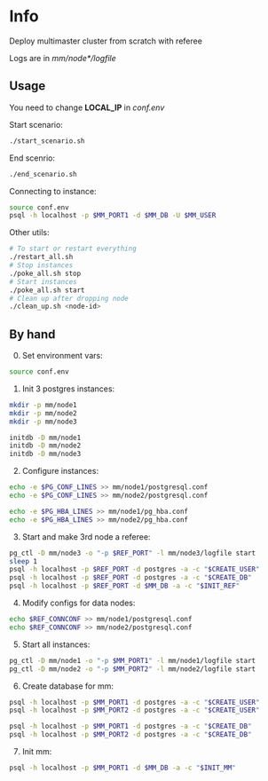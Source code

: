 # Info
Deploy multimaster cluster from scratch with referee

Logs are in _mm/node*/logfile_

## Usage
You need to change **LOCAL_IP** in _conf.env_

Start scenario:
```bash
./start_scenario.sh
```

End scenrio:
```bash
./end_scenario.sh
```

Connecting to instance:
```bash
source conf.env
psql -h localhost -p $MM_PORT1 -d $MM_DB -U $MM_USER
```

Other utils:

```bash
# To start or restart everything
./restart_all.sh
# Stop instances
./poke_all.sh stop
# Start instances
./poke_all.sh start
# Clean up after dropping node
./clean_up.sh <node-id>
```

## By hand

0. Set environment vars:
```bash
source conf.env
```

1. Init 3 postgres instances:
```bash
mkdir -p mm/node1
mkdir -p mm/node2
mkdir -p mm/node3

initdb -D mm/node1
initdb -D mm/node2
initdb -D mm/node3
```

2. Configure instances:
```bash
echo -e $PG_CONF_LINES >> mm/node1/postgresql.conf
echo -e $PG_CONF_LINES >> mm/node2/postgresql.conf

echo -e $PG_HBA_LINES >> mm/node1/pg_hba.conf
echo -e $PG_HBA_LINES >> mm/node2/pg_hba.conf
```

3. Start and make 3rd node a referee:
```bash
pg_ctl -D mm/node3 -o "-p $REF_PORT" -l mm/node3/logfile start
sleep 1
psql -h localhost -p $REF_PORT -d postgres -a -c "$CREATE_USER"
psql -h localhost -p $REF_PORT -d postgres -a -c "$CREATE_DB"
psql -h localhost -p $REF_PORT -d $MM_DB -a -c "$INIT_REF"
```

4. Modify configs for data nodes:
```bash
echo $REF_CONNCONF >> mm/node1/postgresql.conf
echo $REF_CONNCONF >> mm/node2/postgresql.conf
```

5. Start all instances:
```bash
pg_ctl -D mm/node1 -o "-p $MM_PORT1" -l mm/node1/logfile start
pg_ctl -D mm/node2 -o "-p $MM_PORT2" -l mm/node2/logfile start
```

6. Create database for mm:
```bash
psql -h localhost -p $MM_PORT1 -d postgres -a -c "$CREATE_USER"
psql -h localhost -p $MM_PORT2 -d postgres -a -c "$CREATE_USER"

psql -h localhost -p $MM_PORT1 -d postgres -a -c "$CREATE_DB"
psql -h localhost -p $MM_PORT2 -d postgres -a -c "$CREATE_DB"
```

7. Init mm:
```bash
psql -h localhost -p $MM_PORT1 -d $MM_DB -a -c "$INIT_MM"
```
